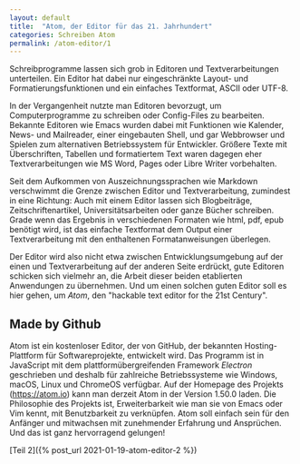 ```yaml
---
layout: default
title:  "Atom, der Editor für das 21. Jahrhundert"
categories: Schreiben Atom
permalink: /atom-editor/1
---
```


Schreibprogramme lassen sich grob in Editoren und Textverarbeitungen unterteilen. Ein Editor hat dabei nur eingeschränkte Layout- und Formatierungsfunktionen und ein einfaches Textformat, ASCII oder UTF-8.

In der Vergangenheit nutzte man Editoren bevorzugt, um Computerprogramme zu schreiben oder Config-Files zu bearbeiten. Bekannte Editoren wie Emacs wurden dabei mit Funktionen wie Kalender, News- und Mailreader, einer eingebauten Shell, und gar Webbrowser und Spielen zum alternativen Betriebssystem für Entwickler. Größere Texte mit Überschriften, Tabellen und formatiertem Text waren dagegen eher Textverarbeitungen wie MS Word, Pages oder Libre Writer vorbehalten.

Seit dem Aufkommen von Auszeichnungssprachen wie Markdown verschwimmt die Grenze zwischen Editor und Textverarbeitung, zumindest in eine Richtung: Auch mit einem Editor lassen sich Blogbeiträge, Zeitschriftenartikel, Universitätsarbeiten oder ganze Bücher schreiben. Grade wenn das Ergebnis in verschiedenen Formaten wie html, pdf, epub benötigt wird, ist das einfache Textformat dem Output einer Textverarbeitung mit den enthaltenen Formatanweisungen überlegen.

Der Editor wird also nicht etwa zwischen Entwicklungsumgebung auf der einen und Textverarbeitung auf der anderen Seite erdrückt, gute Editoren schicken sich vielmehr an, die Arbeit dieser beiden etablierten Anwendungen zu übernehmen. Und um einen solchen guten Editor soll es hier gehen, um *Atom*, den "hackable text editor for the 21st Century".

## Made by Github
Atom ist ein kostenloser Editor, der von GitHub, der bekannten Hosting-Plattform für Softwareprojekte, entwickelt wird. Das Programm ist in JavaScript mit dem plattformübergreifenden Framework _Electron_ geschrieben und deshalb für zahlreiche Betriebssysteme wie Windows, macOS, Linux und ChromeOS verfügbar. Auf der Homepage des Projekts (https://atom.io) kann man derzeit Atom in der Version 1.50.0 laden. Die Philosophie des Projekts ist, Erweiterbarkeit wie man sie von Emacs oder Vim kennt, mit Benutzbarkeit zu verknüpfen. Atom soll einfach sein für den Anfänger und mitwachsen mit zunehmender Erfahrung und Ansprüchen. Und das ist ganz hervorragend gelungen!

[Teil 2]({% post_url 2021-01-19-atom-editor-2 %})
